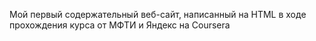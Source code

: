 Мой первый содержательный веб-сайт, написанный на HTML в ходе прохождения курса от МФТИ и Яндекс на Coursera
